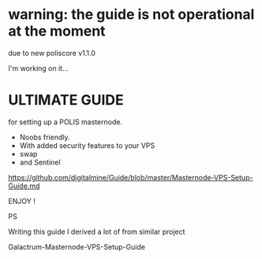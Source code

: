 # warning: the guide is not operational at the moment
   due to new poliscore v1.1.0
   
   I'm working on it...

# ULTIMATE GUIDE
 for setting up a POLIS masternode.
 * Noobs friendly.
 * With added security features to your VPS
 * swap
 * and Sentinel
 
 https://github.com/digitalmine/Guide/blob/master/Masternode-VPS-Setup-Guide.md
 
 
 ENJOY !
 
 PS
 
 Writing this guide I derived a lot of from similar project
 
 Galactrum-Masternode-VPS-Setup-Guide






